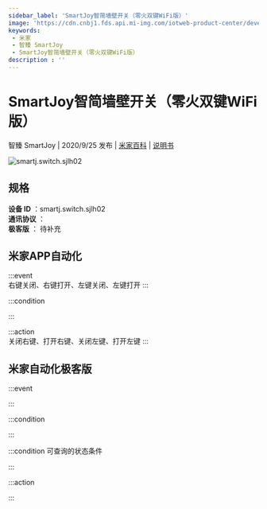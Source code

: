 ```yaml
---
sidebar_label: 'SmartJoy智简墙壁开关（零火双键WiFi版）'
image: 'https://cdn.cnbj1.fds.api.mi-img.com/iotweb-product-center/developer_1598057548653GvMLcnhm.png?GalaxyAccessKeyId=AKVGLQWBOVIRQ3XLEW&Expires=9223372036854775807&Signature=uOMIueq7JQEQPMTI0454Bz25rOk='
keywords: 
 - 米家
 - 智臻 SmartJoy
 - SmartJoy智简墙壁开关（零火双键WiFi版）
description : ''
---
```

# SmartJoy智简墙壁开关（零火双键WiFi版）

智臻 SmartJoy | 2020/9/25 发布 | [米家百科](https://home.mi.com/webapp/content/baike/product/index.html?model=smartj.switch.sjlh02) | [说明书](https://home.mi.com/views/introduction.html?model=smartj.switch.sjlh02&region=cn)

![smartj.switch.sjlh02](https://cdn.cnbj1.fds.api.mi-img.com/iotweb-product-center/developer_1598057548653GvMLcnhm.png?GalaxyAccessKeyId=AKVGLQWBOVIRQ3XLEW&Expires=9223372036854775807&Signature=uOMIueq7JQEQPMTI0454Bz25rOk=)

## 规格  
> 
**设备 ID** ：smartj.switch.sjlh02  
**通讯协议** ：  
**极客版**  ： 待补充 


## 米家APP自动化  

:::event  
右键关闭、右键打开、左键关闭、左键打开
:::

:::condition  

:::

:::action   
关闭右键、打开右键、关闭左键、打开左键
:::

## 米家自动化极客版  

:::event  

:::

:::condition  

:::

:::condition 可查询的状态条件  

:::

:::action  

:::

        
